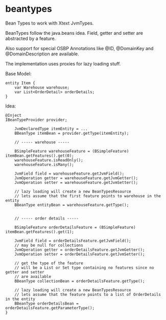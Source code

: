 # beantypes
Bean Types to work with Xtext JvmTypes.

BeanTypes follow the java.beans idea. Field, getter and setter are abstracted by a feature.

Also support for special OSBP Annotations like @ID, @DomainKey and @DomainDescription are available.

The implementation uses proxies for lazy loading stuff.


Base Model:
```
entity Item {
	var Warehouse warehouse;
	var List<OrderDetail> orderDetails;
}

```


Idea:
```
@Inject
IBeanTypeProvider provider;

	JvmDeclaredType itemEntity = ...
	BBeanType itemBean = provider.getType(itemEntity);

	// ----- warehouse -----

	BSimpleFeature warehouseFeature = (BSimpleFeature) itemBean.getFeatures().get(0);
	warehouseFeature.isReadOnly();
	warehouseFeature.isMany();

	JvmField field = warehouseFeature.getJvmField();
	JvmOperation getter = warehouseFeature.getJvmGetter();
	JvmOperation setter = warehouseFeature.getJvmSetter();
	
	// lazy loading will create a new BeanTypesResource
	// lets assume that the first feature points to warehouse in the entity
	BBeanType entityBean = warehouseFeature.getType();


	// ----- order details -----

	BSimpleFeature orderDetailsFeature = (BSimpleFeature) itemBean.getFeatures().get(1);
	
	JvmField field = orderDetailsFeature.getJvmField();
	// may be null for collections
	JvmOperation getter = orderDetailsFeature.getJvmGetter();
	JvmOperation setter = orderDetailsFeature.getJvmSetter();
	
	// get the type of the feature
	// will be a List or Set type containing no features since no getter and setter
	// are available
	BBeanType collectionBean = orderDetailsFeature.getType();
	
	// lazy loading will create a new BeanTypesResource
	// lets assume that the feature points to a list of OrderDetails in the entity
	BBeanType orderDetailsBean = orderDetailsFeature.getParameterType();
}
```
